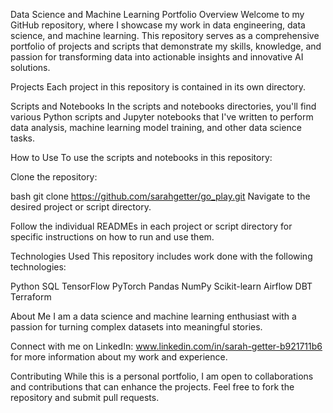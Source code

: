 Data Science and Machine Learning Portfolio
Overview
Welcome to my GitHub repository, where I showcase my work in data engineering, data science, and machine learning. This repository serves as a comprehensive portfolio of projects and scripts that demonstrate my skills, knowledge, and passion for transforming data into actionable insights and innovative AI solutions.

Projects
Each project in this repository is contained in its own directory.

Scripts and Notebooks
In the scripts and notebooks directories, you'll find various Python scripts and Jupyter notebooks that I've written to perform data analysis, machine learning model training, and other data science tasks.

How to Use
To use the scripts and notebooks in this repository:

Clone the repository:

bash
git clone https://github.com/sarahgetter/go_play.git
Navigate to the desired project or script directory.

Follow the individual READMEs in each project or script directory for specific instructions on how to run and use them.

Technologies Used
This repository includes work done with the following technologies:

Python
SQL
TensorFlow
PyTorch
Pandas
NumPy
Scikit-learn
Airflow
DBT
Terraform

About Me
I am a data science and machine learning enthusiast with a passion for turning complex datasets into meaningful stories.

Connect with me on LinkedIn: www.linkedin.com/in/sarah-getter-b921711b6 for more information about my work and experience.

Contributing
While this is a personal portfolio, I am open to collaborations and contributions that can enhance the projects. Feel free to fork the repository and submit pull requests.